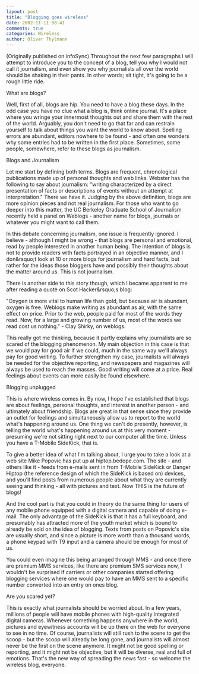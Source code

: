 ```yaml
---
layout: post
title: "Blogging goes wireless"
date: 2002-11-11 08:41
comments: true
categories: Wireless
author: Oliver Thylmann
---
```



(Originally published on infoSync) Throughout the next few paragraphs I will attempt to introduce you to the concept of a blog, tell you why I would not call it journalism, and even show you why journalists all over the world should be shaking in their pants. In other words; sit tight, it's going to be a rough little ride.





What are blogs?

Well, first of all, blogs are hip. You need to have a blog these days. In the odd case you have no clue what a blog is, think online journal. It's a place where you wringe your innermost thoughts out and share them with the rest of the world. Arguably, you don't need to go that far and can restrain yourself to talk about things you want the world to know about. Spelling errors are abundant, editors nowhere to be found - and often one wonders why some entries had to be written in the first place. Sometimes, some people, somewhere, refer to these blogs as journalism.

Blogs and Journalism

Let me start by defining both terms. Blogs are frequent, chronological publications made up of personal thoughts and web links. Webster has the following to say about journalism: &quot;writing characterized by a direct presentation of facts or descriptions of events without an attempt at interpretation.&quot; There we have it. Judging by the above definition, blogs are more opinion pieces and not real journalism. For those who want to go deeper into this matter, the UC Berkeley Graduate School of Journalism recently held a panel on Weblogs - another name for blogs, journals or whatever you might want to call them.

In this debate concerning journalism, one issue is frequently ignored. I believe - although I might be wrong - that blogs are personal and emotional, read by people interested in another human being. The intention of blogs is not to provide readers with facts portrayed in an objective manner, and I don&amp;rsquo;t look at 10 or more blogs for journalism and hard facts, but rather for the ideas those bloggers have and possibly their thoughts about the matter around us. This is not journalism.

There is another side to this story though, which I became apparent to me after reading a quote on Scot Hacker&amp;rsquo;s blog:

&quot;Oxygen is more vital to human life than gold, but because air is abundant, oxygen is free. Weblogs make writing as abundant as air, with the same effect on price. Prior to the web, people paid for most of the words they read. Now, for a large and growing number of us, most of the words we read cost us nothing.&quot; - Clay Shirky, on weblogs.

This really got me thinking, because it partly explains why journalists are so scared of the blogging phenomenon. My main objection in this case is that we would pay for good air if we could, much in the same way we'll always pay for good writing. To further strengthen my case, journalists will always be needed for the objective reporting, and newspapers and magazines will always be used to reach the masses. Good writing will come at a price. Real feelings about events can more easily be found elsewhere.

Blogging unplugged

This is where wireless comes in. By now, I hope I've established that blogs are about feelings, personal thoughts, and interest in another person - and ultimately about friendship. Blogs are great in that sense since they provide an outlet for feelings and simultaneously allow us to report to the world what's happening around us. One thing we can't do presently, however, is telling the world what's happening around us at this very moment - presuming we're not sitting right next to our computer all the time. Unless you have a T-Mobile SideKick, that is.

To give a better idea of what I'm talking about, I urge you to take a look at a web site Mike Popovic has put up at hiptop.bedope.com. The site - and others like it - feeds from e-mails sent in from T-Mobile SideKick or Danger Hiptop (the reference design of which the SideKick is based on) devices, and you'll find posts from numerous people about what they are currently seeing and thinking - all with pictures and text. Now THIS is the future of blogs!

And the cool part is that you could in theory do the same thing for users of any mobile phone equipped with a digital camera and capable of doing e-mail. The only advantage of the SideKick is that it has a full keyboard, and presumably has attracted more of the youth market which is bound to already be sold on the idea of blogging. Texts from posts on Popovic's site are usually short, and since a picture is more worth than a thousand words, a phone keypad with T9 input and a camera should be enough for most of us.

You could even imagine this being arranged through MMS - and once there are premium MMS services, like there are premium SMS services now, I wouldn't be surprised if carriers or other companies started offering blogging services where one would pay to have an MMS sent to a specific number converted into an entry on ones blog.

Are you scared yet?

This is exactly what journalists should be worried about. In a few years, millions of people will have mobile phones with high-quality integrated digital cameras. Whenever something happens anywhere in the world, pictures and eyewitness accounts will be up there on the web for everyone to see in no time. Of course, journalists will still rush to the scene to get the scoop - but the scoop will already be long gone, and journalists will almost never be the first on the scene anymore. It might not be good spelling or reporting, and it might not be objective, but it will be diverse, real and full of emotions. That's the new way of spreading the news fast - so welcome the wireless blog, everyone.

